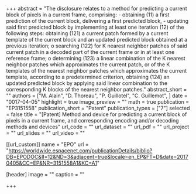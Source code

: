 +++
abstract = "The disclosure relates to a method for predicting a current block of pixels in a current frame, comprising: - obtaining (11) a first prediction of the current block, delivering a first predicted block, - updating said first predicted block by implementing at least one iteration (12) of the following steps: obtaining (121) a current patch formed by a current template of the current block and an updated predicted block obtained at a previous iteration; o searching (122) for K nearest neighbor patches of said current patch in a decoded part of the current frame or in at least one reference frame; o determining (123) a linear combination of the K nearest neighbor patches which approximates the current patch, or of the K templates of the nearest neighbor patches which approximates the current template, according to a predetermined criterion, obtaining (124) an updated predicted block by applying said linear combination to the corresponding K blocks of the nearest neighbor patches."
abstract_short = ""
authors = ["M. Alain", "D. Thoreau", "P. Guillotel", "C. Guillemot", ]
date = "0017-04-05"
highlight = true
image_preview = ""
math = true
publication = "EP3151558"
publication_short = "Patent"
publication_types = ["7"]
selected = false
title = "[Patent] Method and device for predicting a current block of pixels in a current frame, and corresponding encoding and/or decoding methods and devices"
url_code = ""
url_dataset = ""
url_pdf = ""
url_project = ""
url_slides = ""
url_video = ""

[[url_custom]]
name = "EPO"
url = "https://worldwide.espacenet.com/publicationDetails/biblio?DB=EPODOC&II=12&ND=3&adjacent=true&locale=en_EP&FT=D&date=20170405&CC=EP&NR=3151558A1&KC=A1"

[header]
image = ""
caption = ""

+++

